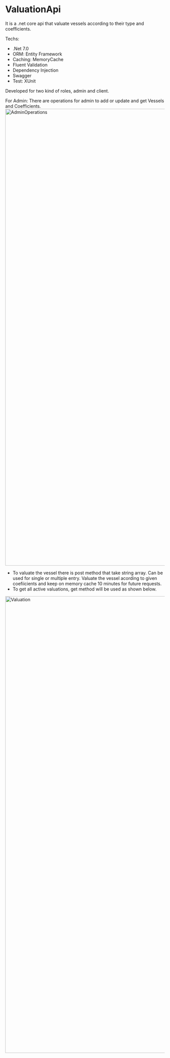# ValuationApi

It is a .net core api that valuate vessels according to their type and coefficients.

Techs:
- .Net 7.0
- ORM: Entity Framework
- Caching: MemoryCache
- Fluent Validation
- Dependency Injection
- Swagger
- Test: XUnit

Developed for two kind of roles, admin and client.

For Admin: There are operations for admin to add or update and get Vessels and Coefficients.
<img width="1437" alt="AdminOperations" src="https://github.com/muhammedkorkmaz/ValuationApi/assets/44212848/2c6fc326-9cf4-4eff-934f-a6beab975a44">


- To valuate the vessel there is post method that take string array. Can be used for single or multiple entry. Valuate the vessel acording to given coefiicients and keep on memory cache 10 minutes for future requests.
- To get all active valuations, get method will be used as shown below.
<img width="1437" alt="Valuation" src="https://github.com/muhammedkorkmaz/ValuationApi/assets/44212848/d988a349-de5c-4e7e-b89d-1917540a0e02">
